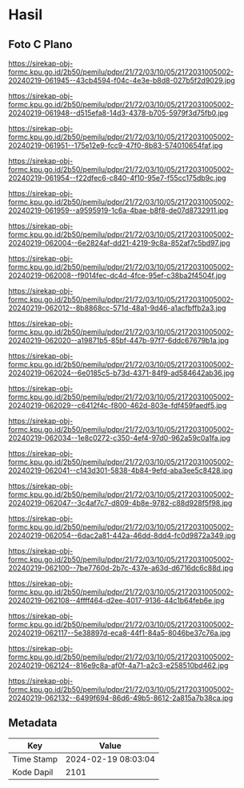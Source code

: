 # Hasil

## Foto C Plano

https://sirekap-obj-formc.kpu.go.id/2b50/pemilu/pdpr/21/72/03/10/05/2172031005002-20240219-061945--43cb4594-f04c-4e3e-b8d8-027b5f2d9029.jpg

https://sirekap-obj-formc.kpu.go.id/2b50/pemilu/pdpr/21/72/03/10/05/2172031005002-20240219-061948--d515efa8-14d3-4378-b705-5979f3d75fb0.jpg

https://sirekap-obj-formc.kpu.go.id/2b50/pemilu/pdpr/21/72/03/10/05/2172031005002-20240219-061951--175e12e9-fcc9-47f0-8b83-574010654faf.jpg

https://sirekap-obj-formc.kpu.go.id/2b50/pemilu/pdpr/21/72/03/10/05/2172031005002-20240219-061954--f22dfec6-c840-4f10-95e7-f55cc175db9c.jpg

https://sirekap-obj-formc.kpu.go.id/2b50/pemilu/pdpr/21/72/03/10/05/2172031005002-20240219-061959--a9595919-1c6a-4bae-b8f8-de07d8732911.jpg

https://sirekap-obj-formc.kpu.go.id/2b50/pemilu/pdpr/21/72/03/10/05/2172031005002-20240219-062004--6e2824af-dd21-4219-9c8a-852af7c5bd97.jpg

https://sirekap-obj-formc.kpu.go.id/2b50/pemilu/pdpr/21/72/03/10/05/2172031005002-20240219-062008--f9014fec-dc4d-4fce-95ef-c38ba2f4504f.jpg

https://sirekap-obj-formc.kpu.go.id/2b50/pemilu/pdpr/21/72/03/10/05/2172031005002-20240219-062012--8b8868cc-571d-48a1-9d46-a1acfbffb2a3.jpg

https://sirekap-obj-formc.kpu.go.id/2b50/pemilu/pdpr/21/72/03/10/05/2172031005002-20240219-062020--a19871b5-85bf-447b-97f7-6ddc67679b1a.jpg

https://sirekap-obj-formc.kpu.go.id/2b50/pemilu/pdpr/21/72/03/10/05/2172031005002-20240219-062024--6e0185c5-b73d-4371-84f9-ad584642ab36.jpg

https://sirekap-obj-formc.kpu.go.id/2b50/pemilu/pdpr/21/72/03/10/05/2172031005002-20240219-062029--c6412f4c-f800-462d-803e-fdf459faedf5.jpg

https://sirekap-obj-formc.kpu.go.id/2b50/pemilu/pdpr/21/72/03/10/05/2172031005002-20240219-062034--1e8c0272-c350-4ef4-97d0-962a59c0a1fa.jpg

https://sirekap-obj-formc.kpu.go.id/2b50/pemilu/pdpr/21/72/03/10/05/2172031005002-20240219-062041--c143d301-5838-4b84-9efd-aba3ee5c8428.jpg

https://sirekap-obj-formc.kpu.go.id/2b50/pemilu/pdpr/21/72/03/10/05/2172031005002-20240219-062047--3c4af7c7-d809-4b8e-9782-c88d928f5f98.jpg

https://sirekap-obj-formc.kpu.go.id/2b50/pemilu/pdpr/21/72/03/10/05/2172031005002-20240219-062054--6dac2a81-442a-46dd-8dd4-fc0d9872a349.jpg

https://sirekap-obj-formc.kpu.go.id/2b50/pemilu/pdpr/21/72/03/10/05/2172031005002-20240219-062100--7be7760d-2b7c-437e-a63d-d6716dc6c88d.jpg

https://sirekap-obj-formc.kpu.go.id/2b50/pemilu/pdpr/21/72/03/10/05/2172031005002-20240219-062108--4ffff464-d2ee-4017-9136-44c1b64feb6e.jpg

https://sirekap-obj-formc.kpu.go.id/2b50/pemilu/pdpr/21/72/03/10/05/2172031005002-20240219-062117--5e38897d-eca8-44f1-84a5-8046be37c76a.jpg

https://sirekap-obj-formc.kpu.go.id/2b50/pemilu/pdpr/21/72/03/10/05/2172031005002-20240219-062124--816e9c8a-af0f-4a71-a2c3-e258510bd462.jpg

https://sirekap-obj-formc.kpu.go.id/2b50/pemilu/pdpr/21/72/03/10/05/2172031005002-20240219-062132--6499f694-86d6-49b5-8612-2a815a7b38ca.jpg


## Metadata

| Key        | Value               |
| ---------- | ------------------- |
| Time Stamp | 2024-02-19 08:03:04 |
| Kode Dapil | 2101                |




